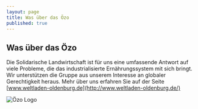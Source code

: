 ```yaml
---
layout: page
title: Was über das Özo
published: true
---
```



## Was über das Özo

Die Solidarische Landwirtschaft ist für uns eine umfassende Antwort auf viele Probleme, die das industrialisierte Ernährungssystem mit sich bringt. Wir unterstützen die Gruppe aus unserem Interesse an globaler Gerechtigkeit heraus.
Mehr über uns erfahren Sie auf der Seite [www.weltladen-oldenburg.de](http://www.weltladen-oldenburg.de/)

![Özo Logo](/public/images/oezo_logo.jpeg)
